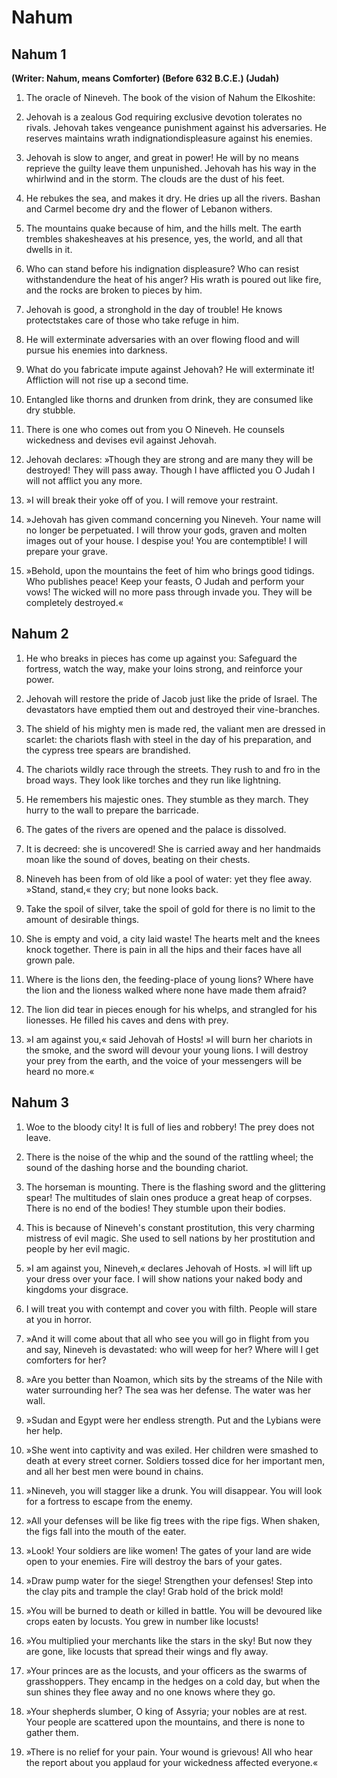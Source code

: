 # Nahum

## Nahum 1

__(Writer: Nahum, means Comforter) (Before 632 B.C.E.) (Judah)__

1. The oracle of Nineveh. The book of the vision of Nahum the Elkoshite:

2. Jehovah is a zealous God requiring exclusive devotion tolerates no rivals. Jehovah takes vengeance punishment against his adversaries. He reserves maintains wrath indignationdispleasure against his enemies.

3. Jehovah is slow to anger, and great in power! He will by no means reprieve the guilty leave them unpunished. Jehovah has his way in the whirlwind and in the storm. The clouds are the dust of his feet.

4. He rebukes the sea, and makes it dry. He dries up all the rivers. Bashan and Carmel become dry and the flower of Lebanon withers.

5. The mountains quake because of him, and the hills melt. The earth trembles shakesheaves at his presence, yes, the world, and all that dwells in it.

6. Who can stand before his indignation displeasure? Who can resist withstandendure the heat of his anger? His wrath is poured out like fire, and the rocks are broken to pieces by him.

7. Jehovah is good, a stronghold in the day of trouble! He knows protectstakes care of those who take refuge in him.

8. He will exterminate adversaries with an over flowing flood and will pursue his enemies into darkness.

9. What do you fabricate impute against Jehovah? He will exterminate it! Affliction will not rise up a second time.

10. Entangled like thorns and drunken from drink, they are consumed like dry stubble.

11. There is one who comes out from you O Nineveh. He counsels wickedness and devises evil against Jehovah.

12. Jehovah declares: »Though they are strong and are many they will be destroyed! They will pass away. Though I have afflicted you O Judah I will not afflict you any more.

13. »I will break their yoke off of you. I will remove your restraint.

14. »Jehovah has given command concerning you Nineveh. Your name will no longer be perpetuated. I will throw your gods, graven and molten images out of your house. I despise you! You are contemptible! I will prepare your grave.

15. »Behold, upon the mountains the feet of him who brings good tidings. Who publishes peace! Keep your feasts, O Judah and perform your vows! The wicked will no more pass through invade you. They will be completely destroyed.«

## Nahum 2

1. He who breaks in pieces has come up against you: Safeguard the fortress, watch the way, make your loins strong, and reinforce your power.

2. Jehovah will restore the pride of Jacob just like the pride of Israel. The devastators have emptied them out and destroyed their vine-branches.

3. The shield of his mighty men is made red, the valiant men are dressed in scarlet: the chariots flash with steel in the day of his preparation, and the cypress tree spears are brandished.

4. The chariots wildly race through the streets. They rush to and fro in the broad ways. They look like torches and they run like lightning.

5. He remembers his majestic ones. They stumble as they march. They hurry to the wall to prepare the barricade.

6. The gates of the rivers are opened and the palace is dissolved.

7. It is decreed: she is uncovered! She is carried away and her handmaids moan like the sound of doves, beating on their chests.

8. Nineveh has been from of old like a pool of water: yet they flee away. »Stand, stand,« they cry; but none looks back.

9. Take the spoil of silver, take the spoil of gold for there is no limit to the amount of desirable things.

10. She is empty and void, a city laid waste! The hearts melt and the knees knock together. There is pain in all the hips and their faces have all grown pale.

11. Where is the lions den, the feeding-place of young lions? Where have the lion and the lioness walked where none have made them afraid?

12. The lion did tear in pieces enough for his whelps, and strangled for his lionesses. He filled his caves and dens with prey.

13. »I am against you,« said Jehovah of Hosts! »I will burn her chariots in the smoke, and the sword will devour your young lions. I will destroy your prey from the earth, and the voice of your messengers will be heard no more.«

## Nahum 3

1. Woe to the bloody city! It is full of lies and robbery! The prey does not leave.

2. There is the noise of the whip and the sound of the rattling wheel; the sound of the dashing horse and the bounding chariot.

3. The horseman is mounting. There is the flashing sword and the glittering spear! The multitudes of slain ones produce a great heap of corpses. There is no end of the bodies! They stumble upon their bodies.

4. This is because of Nineveh's constant prostitution, this very charming mistress of evil magic. She used to sell nations by her prostitution and people by her evil magic.

5. »I am against you, Nineveh,« declares Jehovah of Hosts. »I will lift up your dress over your face. I will show nations your naked body and kingdoms your disgrace.

6. I will treat you with contempt and cover you with filth. People will stare at you in horror.

7. »And it will come about that all who see you will go in flight from you and say, Nineveh is devastated: who will weep for her? Where will I get comforters for her?

8. »Are you better than Noamon, which sits by the streams of the Nile with water surrounding her? The sea was her defense. The water was her wall.

9. »Sudan and Egypt were her endless strength. Put and the Lybians were her help.

10. »She went into captivity and was exiled. Her children were smashed to death at every street corner. Soldiers tossed dice for her important men, and all her best men were bound in chains.

11. »Nineveh, you will stagger like a drunk. You will disappear. You will look for a fortress to escape from the enemy.

12. »All your defenses will be like fig trees with the ripe figs. When shaken, the figs fall into the mouth of the eater.

13. »Look! Your soldiers are like women! The gates of your land are wide open to your enemies. Fire will destroy the bars of your gates.

14. »Draw pump water for the siege! Strengthen your defenses! Step into the clay pits and trample the clay! Grab hold of the brick mold!

15. »You will be burned to death or killed in battle. You will be devoured like crops eaten by locusts. You grew in number like locusts!

16. »You multiplied your merchants like the stars in the sky! But now they are gone, like locusts that spread their wings and fly away.

17. »Your princes are as the locusts, and your officers as the swarms of grasshoppers. They encamp in the hedges on a cold day, but when the sun shines they flee away and no one knows where they go.

18. »Your shepherds slumber, O king of Assyria; your nobles are at rest. Your people are scattered upon the mountains, and there is none to gather them.

19. »There is no relief for your pain. Your wound is grievous! All who hear the report about you applaud for your wickedness affected everyone.«

